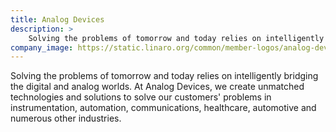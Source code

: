 ```yaml
---
title: Analog Devices
description: >
    Solving the problems of tomorrow and today relies on intelligently bridging the digital and analog worlds. At Analog Devices, we create unmatched technologies and solutions to solve our customers' problems in instrumentation, automation, communications, healthcare, automotive and numerous other industries.
company_image: https://static.linaro.org/common/member-logos/analog-devices.jpg
---
```

Solving the problems of tomorrow and today relies on intelligently bridging the digital and analog worlds. At Analog Devices, we create unmatched technologies and solutions to solve our customers' problems in instrumentation, automation, communications, healthcare, automotive and numerous other industries.
